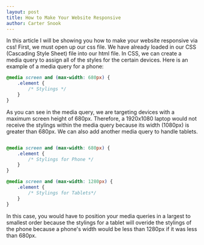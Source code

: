 ```yaml
---
layout: post
title: How to Make Your Website Responsive
author: Carter Snook
---
```


In this article I will be showing you how to make your website responsive via css!  First, we must open up our css file.  We have already loaded in our CSS (Cascading Style Sheet) file into our html file.  In CSS, we can create a media query to assign all of the styles for the certain devices.  Here is an example of a media query for a phone:

```css
@media screen and (max-width: 680px) {
    .element {
        /* Stylings */
    }
}
```

As you can see in the media query, we are targeting devices with a maximum screen height of 680px.  Therefore, a 1920x1080 laptop would not receive the stylings within the media query because its width (1080px) is greater than 680px.  We can also add another media query to handle tablets.

```css

@media screen and (max-width: 680px) {
    .element {
        /* Stylings for Phone */
    }
}

@media screen and (max-width: 1280px) {
    .element {
        /* Stylings for Tablets*/
    }
}

```

In this case, you would have to position your media queries in a largest to smallest order because the stylings for a tablet will overide the stylings of the phone because a phone's width would be less than 1280px if it was less than 680px.  